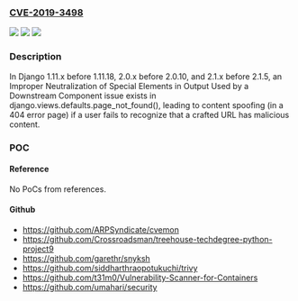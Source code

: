 ### [CVE-2019-3498](https://cve.mitre.org/cgi-bin/cvename.cgi?name=CVE-2019-3498)
![](https://img.shields.io/static/v1?label=Product&message=n%2Fa&color=blue)
![](https://img.shields.io/static/v1?label=Version&message=n%2Fa&color=blue)
![](https://img.shields.io/static/v1?label=Vulnerability&message=n%2Fa&color=brighgreen)

### Description

In Django 1.11.x before 1.11.18, 2.0.x before 2.0.10, and 2.1.x before 2.1.5, an Improper Neutralization of Special Elements in Output Used by a Downstream Component issue exists in django.views.defaults.page_not_found(), leading to content spoofing (in a 404 error page) if a user fails to recognize that a crafted URL has malicious content.

### POC

#### Reference
No PoCs from references.

#### Github
- https://github.com/ARPSyndicate/cvemon
- https://github.com/Crossroadsman/treehouse-techdegree-python-project9
- https://github.com/garethr/snyksh
- https://github.com/siddharthraopotukuchi/trivy
- https://github.com/t31m0/Vulnerability-Scanner-for-Containers
- https://github.com/umahari/security

